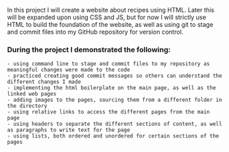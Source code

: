 In this project I will create a website about recipes using HTML. Later this will be expanded upon using CSS and JS, but for now I will strictly use HTML to build the foundation of the website, as well as using git to stage and commit files into my GitHub repository for version control.

### During the project I demonstrated the following:

    - using command line to stage and commit files to my repository as meaningful changes were made to the code
    - practiced creating good commit messages so others can understand the different changes I made
    - implementing the html boilerplate on the main page, as well as the linked web pages
    - adding images to the pages, sourcing them from a different folder in the directory
    - using relative links to access the different pages from the main page
    - using headers to separate the different sections of content, as well as paragraphs to write text for the page
    - using lists, both ordered and unordered for certain sections of the pages